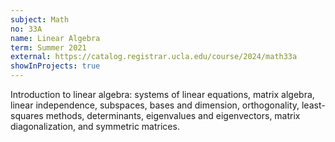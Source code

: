 ```yaml
---
subject: Math
no: 33A
name: Linear Algebra
term: Summer 2021
external: https://catalog.registrar.ucla.edu/course/2024/math33a
showInProjects: true
---
```


Introduction to linear algebra: systems of linear equations, matrix algebra, linear independence, subspaces, bases and dimension, orthogonality, least-squares methods, determinants, eigenvalues and eigenvectors, matrix diagonalization, and symmetric matrices.
